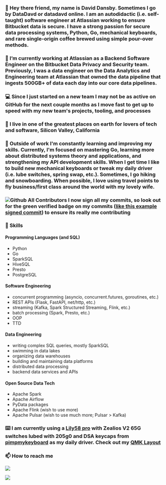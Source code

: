 ### 👋 Hey there friend, my name is **David Dansby**. Sometimes I go by DataDavd or datadavd online. I am an autodidactic (i.e. self-taught) software engineer at Atlassian working to ensure Bitbucket data is secure. I have a strong passion for secure data processing systems, Python, Go, mechanical keyboards, and rare single-origin coffee brewed using simple pour-over methods.

### 💪 I’m currently working at Atlassian as a Backend Software Engineer on the Bitbucket Data Privacy and Security team. Previously, I was a data engineer on the Data Analytics and Engineering team at Atlassian that owned the data pipeline that ingests 500GB+ of data each day into our core data pipelines. 

### :computer: Since I just started on a new team I may not be as active on GitHub for the next couple months as I move fast to get up to speed with my new team's projects, tooling, and processes

### 🌉 I live in one of the greatest places on earth for lovers of tech and software, Silicon Valley, California

### 🌱 Outside of work I'm constantly learning and improving my skills. Currently, I'm focused on mastering Go, learning more about distributed systems theory and applications, and strengthening my API development skills. When I get time I like to build new mechanical keyboards or tweak my daily driver (i.e. lube switches, spring swap, etc.). Sometimes, I go hiking and snowboarding. When possible, I love using travel points to fly business/first class around the world with my lovely wife.

### ![Github All Contributors](https://img.shields.io/badge/DataDavD-Verified-brightgreen) I now sign all my commits, so look out for the green verified badge on my commits ([like this example signed commit](https://github.com/DataDavD/ds_interview_python/commit/8ca376532ef871323cfa1dfd9c1d5182efbdcade)) to ensure its really me contributing

### 🚀 Skills
#### Programming Languages (and SQL)
- Python
- Go
- SparkSQL
- HiveSQL
- Presto
- PostgreSQL
#### Software Engineering
- concurrent programming (asyncio, concurrent.futures, goroutines, etc.)
- REST APIs (Flask, FastAPI, net/http, etc.)
- streaming (Kafka, Spark Structured Streaming, Flink, etc.)
- batch processing (Spark, Presto, etc.)
- OOP
- TTD
#### Data Engineering
- writing complex SQL queries, mostly SparkSQL
- swimming in data lakes
- organizing data warehouses
- building and maintaining data platforms
- distributed data processing
- backend data services and APIs
#### Open Source Data Tech
- Apache Spark
- Apache Airflow
- PyData packages
- Apache Flink (wish to use more)
- Apache Pulsar (wish to use much more; Pulsar > Kafka)

### ⌨️ I am currently using a [Lily58 pro](https://github.com/DataDavD/qmk_firmware/tree/master/keyboards/lily58) with Zealios V2 65G switches lubed with 205g0 and DSA keycaps from [pimpmykeyboard](https://pimpmykeyboard.com) as my daily driver. Check out my [QMK Layout](https://github.com/DataDavD/qmk_firmware/blob/master/keyboards/lily58/keymaps/datadavd_lily58pro/keymap.c)

### 📫 How to reach me
<a href="https://www.linkedin.com/in/davidldansby/"><img src="https://img.shields.io/badge/LinkedIn-0077B5?style=for-the-badge&logo=linkedin&logoColor=white"></a>

![](https://github-readme-stats.vercel.app/api?username=DataDavD&show_icons=true&theme=radical)

<!--
**DataDavD/DataDavD** is a ✨ _special_ ✨ repository because its `README.md` (this file) appears on your GitHub profile.

Here are some ideas to get you started:

- 🔭 I’m currently working on ...
- 🌱 I’m currently learning ...
- 👯 I’m looking to collaborate on ...
- 🤔 I’m looking for help with ...
- 💬 Ask me about ...
- 📫 How to reach me: ...
- 😄 Pronouns: ...
- ⚡ Fun fact: ...
-->
